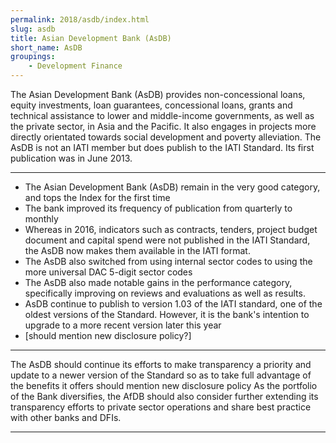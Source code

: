 ```yaml
---
permalink: 2018/asdb/index.html
slug: asdb
title: Asian Development Bank (AsDB)
short_name: AsDB
groupings:
    - Development Finance
---
```


The Asian Development Bank (AsDB) provides non-concessional loans, equity investments, loan guarantees, concessional loans, grants and technical assistance to lower and middle-income governments, as well as the private sector, in Asia and the Pacific. It also engages in projects more directly orientated towards social development and poverty alleviation. The AsDB is not an IATI member but does publish to the IATI Standard. Its first publication was in June 2013. 

---

- The Asian Development Bank (AsDB) remain in the very good category, and tops the Index for the first time
- The bank improved its frequency of publication from quarterly to monthly
- Whereas in 2016, indicators such as contracts, tenders, project budget document and capital spend were not published in the IATI Standard, the AsDB now makes them available in the IATI format.
- The AsDB also switched from using internal sector codes to using the more universal DAC 5-digit sector codes
- The AsDB also made notable gains in the performance category, specifically improving on reviews and evaluations as well as results.
- AsDB continue to publish to version 1.03 of the IATI standard, one of the oldest versions of the Standard. However, it is the bank's intention to upgrade to a more recent version later this year
- [should mention new disclosure policy?]

---

The AsDB should continue its efforts to make transparency a priority and update to a newer version of the Standard so as to take full advantage of the benefits it offers
should mention new disclosure policy 
As the portfolio of the Bank diversifies, the AfDB should also consider further extending its transparency efforts to private sector operations and share best practice with other banks and DFIs. 

---

